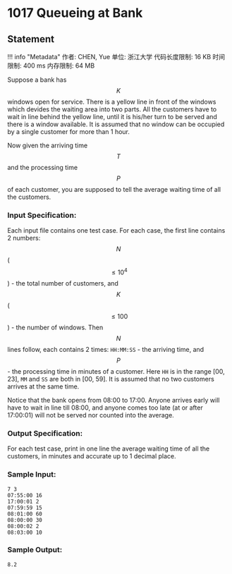 
# 1017 Queueing at Bank

## Statement

!!! info "Metadata"
    作者: CHEN, Yue
    单位: 浙江大学
    代码长度限制: 16 KB
    时间限制: 400 ms
    内存限制: 64 MB

Suppose a bank has $$K$$ windows open for service. There is a yellow line in front of the windows which devides the waiting area into two parts. All the customers have to wait in line behind the yellow line, until it is his/her turn to be served and there is a window available. It is assumed that no window can be occupied by a single customer for more than 1 hour.

Now given the arriving time $$T$$ and the processing time $$P$$ of each customer, you are supposed to tell the average waiting time of all the customers.

### Input Specification:

Each input file contains one test case. For each case, the first line contains 2 numbers: $$N$$ ($$\le 10^4$$) - the total number of customers, and $$K$$ ($$\le 100$$) - the number of windows. Then $$N$$ lines follow, each contains 2 times: `HH:MM:SS` - the arriving time, and $$P$$ - the processing time in minutes of a customer. Here `HH` is in the range [00, 23], `MM` and `SS` are both in [00, 59]. It is assumed that no two customers arrives at the same time.

Notice that the bank opens from 08:00 to 17:00. Anyone arrives early will have to wait in line till 08:00, and anyone comes too late (at or after 17:00:01) will not be served nor counted into the average.

### Output Specification:

For each test case, print in one line the average waiting time of all the customers, in minutes and accurate up to 1 decimal place.

### Sample Input:
```plaintext
7 3
07:55:00 16
17:00:01 2
07:59:59 15
08:01:00 60
08:00:00 30
08:00:02 2
08:03:00 10
```

### Sample Output:
```plaintext
8.2
```


